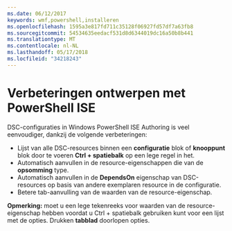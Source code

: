 ```yaml
---
ms.date: 06/12/2017
keywords: wmf,powershell,installeren
ms.openlocfilehash: 1595a3e817fd711c35128f06927fd57df7a63fb8
ms.sourcegitcommit: 54534635eedacf531d8d6344019dc16a50b8b441
ms.translationtype: MT
ms.contentlocale: nl-NL
ms.lasthandoff: 05/17/2018
ms.locfileid: "34218243"
---
```

# <a name="authoring-improvements-using-powershell-ise"></a>Verbeteringen ontwerpen met PowerShell ISE

DSC-configuraties in Windows PowerShell ISE Authoring is veel eenvoudiger, dankzij de volgende verbeteringen:

- Lijst van alle DSC-resources binnen een **configuratie** blok of **knooppunt** blok door te voeren **Ctrl + spatiebalk** op een lege regel in het.
- Automatisch aanvullen in de resource-eigenschappen die van de **opsomming** type.
- Automatisch aanvullen in de **DependsOn** eigenschap van DSC-resources op basis van andere exemplaren resource in de configuratie.
- Betere tab-aanvulling van de waarden van de resource-eigenschap.

**Opmerking:** moet u een lege tekenreeks voor waarden van de resource-eigenschap hebben voordat u Ctrl + spatiebalk gebruiken kunt voor een lijst met de opties. Drukken **tabblad** doorlopen opties.
